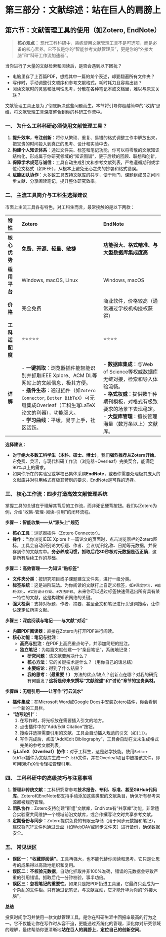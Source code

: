 # **第三部分：文献综述：站在巨人的肩膀上**

## **第六节：文献管理工具的使用（如Zotero, EndNote）**

> **核心观点：** 现代工科科研中，熟练使用文献管理工具不是可选项，而是必备的核心素养。它不仅是你的“智能参考文献管理员”，更是你的“外接大脑”和“科研工作流加速器”。

当你进行了大量的文献检索和阅读后，是否会遇到以下困扰？

* 电脑里存了上百篇PDF，想找其中一篇的某个表述，却要翻遍所有文件夹？
* 写作时，手动调整引文顺序和参考文献格式，耗时耗力且容易出错？
* 阅读文献时的灵感和批判性思考，分散在各种笔记本或文档里，难以与原文关联？

文献管理工具正是为了彻底解决这些问题而生。本节将引导你超越简单的“收纳”思维，将文献管理工具深度整合到你的科研工作流中。

### **一、 为什么工科科研必须使用文献管理工具？**

1. **提升效率，专注创新**：将你从繁琐、重复、易错的格式调整工作中解放出来，把宝贵的时间投入到真正的思考、设计和实验中去。
2. **构建个人知识体系**：通过文件夹、标签和笔记功能，你可以将零散的文献知识结构化，形成属于你研究领域的“知识图谱”，便于后续的回顾、联想和创新。
3. **保障学术规范与诚信**：工具自动生成引文和参考文献列表，严格遵循期刊或学位论文格式（如IEEE），从根本上避免无心之失的抄袭和格式错误。
4. **赋能团队协作**：大多数工具支持文献库的共享，便于师门、课题组成员之间同步文献、分享阅读笔记，提升整体研究效率。

### **二、 主流工具简介与工科生选择建议**

市面上主流工具各有特色，对工科生而言，最常接触的是以下两款：

| 特性 | **Zotero** | **EndNote** |
| :--- | :--- | :--- |
| **核心优势** | **免费、开源、轻量、敏捷** | **功能强大、格式精准、与大型数据库集成度高** |
| **适用平台** | Windows, macOS, Linux | Windows, macOS |
| **价格** | 完全免费 | 商业软件，价格较高（通常通过学校机构授权获得） |
| **工科适配度** | ⭐⭐⭐⭐⭐ | ⭐⭐⭐⭐ |
| **详解** | - **一键抓取**：浏览器插件能智能识别并抓取IEEE Xplore、ACM DL等网站上的文献信息，极其方便。<br>- **插件生态**：通过插件（如`Zotero Connector`, `Better BibTeX`）可无缝集成Overleaf（工科生写LaTeX论文的利器），功能强大。<br>- **学习曲线**：平缓，易于上手，社区活跃。 | - **数据库集成**：与Web of Science等权威数据库无缝对接，检索和导入体验流畅。<br>- **格式权威**：提供数千种期刊模板，对格式有极致要求的场景下表现稳定。<br>- **大型库管理**：擅长管理海量（数万条以上）文献库。 |

**选择建议：**

* **对于绝大多数工科学生（本科、硕士、博士）**，我们**强烈推荐从Zotero开始**。它免费、灵活，与现代科研工作流（浏览器+Overleaf）完美契合，能满足90%以上的需求。
* 如果你所在的实验室或学校已集体采购**EndNote**，或者你需要处理极其庞大的文献库并对引用格式有极其苛刻的要求，EndNote是可靠的选择。

### **三、 核心工作流：四步打造高效文献管理系统**

掌握工具的关键在于理解其背后的工作流，而非死记硬背按钮。我们以Zotero为例，介绍“收集-管理-阅读-引用”的闭环流程。

**步骤一：智能收集——从“源头上”规范**

* **核心工具**：浏览器插件（Zotero Connector）。
* **操作**：当你浏览IEEE Xplore上一篇论文的页面时，点击浏览器栏的Zotero图标，工具会自动识别论文标题、作者、会议/期刊名称、日期等元数据，并保存到你的文献库中。**务必养成习惯，抓取后花30秒核对元数据是否正确**，这是所有后续工作的基础。

**步骤二：高效管理——为知识“贴标签”**

* **文件夹分类**：按研究项目或子课题建立文件夹，进行一级分类。
* **标签系统**：这是进阶玩法。为你阅读的文献打上自定义标签，如`#深度学习`、`#能耗优化`、`#实验设计存疑`、`#方法新颖`。未来你可以通过标签快速筛选出所有具有某一特性的文献，这是构建知识网络的关键。
* **强大检索**：支持对标题、作者、摘要、甚至全文和笔记进行关键词搜索，让你快速定位所需文献。

**步骤三：深度阅读与笔记——与文献“对话”**

* **内置PDF阅读器**：直接在Zotero内打开PDF进行阅读。
* **核心功能：笔记与批注**：
  * **高亮与批注**：在PDF上高亮重点句子，并添加简短的批注。
  * **独立笔记**：为每篇文献创建一个“条目笔记”，系统地记录：
    * **研究问题**：该文献要解决什么？
    * **核心方法**：它的关键技术是什么？（用你自己的话总结）
    * **主要结论**：得到了什么结果？
    * **我的思考**：**（最重要！）** 方法的优点/缺点？创新点在哪？对我的研究有何启发？**这将是你未来撰写“文献综述”和“讨论”章节的宝贵素材。**

**步骤四：无缝引用——让写作“行云流水”**

* **插件集成**：在Microsoft Word或Google Docs中安装Zotero插件，你会看到一个新的工具栏。
* **“边写边引”**：
    1. 在写作时，将光标放在需要插入引文的地方。
    2. 点击插件中的“Add/Edit Citation”按钮。
    3. 搜索并选择需要引用的文献，工具会自动插入规范的引文（如`[1]`）。
    4. 写作完成后，点击“Add/Edit Bibliography”，工具会自动在文末生成格式完美的参考文献列表。
* **与LaTeX（Overleaf）协作**：对于工科生，这是必学技能。使用`Better BibTeX`插件为文献库生成一个`.bib`文件，并在Overleaf项目中链接该文件，即可用BibTeX命令轻松管理引用。

### **四、 工科科研中的高级技巧与注意事项**

1. **管理非传统文献**：工科研究常参考**技术报告、专利、标准、甚至GitHub代码库**。Zotero和EndNote都支持手动添加这些类型的文献条目，确保所有参考来源都被规范管理。
2. **团队协作**：Zotero支持创建“群组”文献库，EndNote有“共享库”功能。非常适合实验室共同维护一个领域前沿文献库，或合作撰写论文时共享参考文献。
3. **定期备份与同步**：Zotero提供免费的有限云存储（用于同步元数据和笔记），建议将PDF文件也通过云盘（如WebDAV或同步文件夹）进行备份，确保数据安全。

### **五、 常见误区**

* **误区一：“收藏即阅读”**。工具再强大，也不能代替你阅读和思考。它只是让思考的成果得以高效地组织和复用。
* **误区二：不校验元数据**。自动化抓取并非100%准确，错误的元数据会导致严重的引用错误。抓取后花一分钟校验，事半功倍。
* **误区三：忽视笔记的重要性**。如果只是把PDF扔进工具里，它最终只会成为一个杂乱的文件柜。只有通过记笔记，与文献互动，它才能升华为你的“外接大脑”。

**总结**

投资时间学习并使用一款文献管理工具，是你在科研生涯中回报率最高的行为之一。它不仅能让你在写作时从容不迫，更能通过系统化的管理，深化你对研究领域的理解，最终帮助你更清晰地**站在巨人的肩膀上，定位自己的创新空间**。
